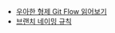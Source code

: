 - [우아한 형제 Git Flow 읽어보기](https://techblog.woowahan.com/2553/)
- [브랜치 네이밍 규칙](https://velog.io/@kim-jaemin420/Git-branch-naming)
